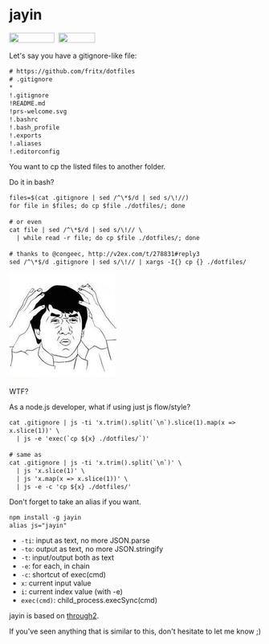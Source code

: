 # jayin

<img width="90" height="20" src="https://fritx.github.io/51voa-cli/img/prs-welcome.svg">&nbsp;&nbsp;<a href="https://circleci.com/gh/fritx/jayin/tree/dev"><img width="73" height="20" src="https://circleci.com/gh/fritx/jayin/tree/dev.svg?style=svg"></a>

Let's say you have a gitignore-like file:

```plain
# https://github.com/fritx/dotfiles
# .gitignore
*
!.gitignore
!README.md
!prs-welcome.svg
!.bashrc
!.bash_profile
!.exports
!.aliases
!.editorconfig
```

You want to cp the listed files to another folder.

Do it in bash?

```shell
files=$(cat .gitignore | sed /^\*$/d | sed s/\!//)
for file in $files; do cp $file ./dotfiles/; done

# or even
cat file | sed /^\*$/d | sed s/\!// \
  | while read -r file; do cp $file ./dotfiles/; done

# thanks to @congeec, http://v2ex.com/t/278831#reply3
sed /^\*$/d .gitignore | sed s/\!// | xargs -I{} cp {} ./dotfiles/
```

<a href="https://github.com/fritx/jayin"><img width="213" height="211" src="wtf.jpg"></a>

WTF?

As a node.js developer, what if using just js flow/style?

```shell
cat .gitignore | js -ti 'x.trim().split(`\n`).slice(1).map(x => x.slice(1))' \
  | js -e 'exec(`cp ${x} ./dotfiles/`)'

# same as
cat .gitignore | js -ti 'x.trim().split(`\n`)' \
  | js 'x.slice(1)' \
  | js 'x.map(x => x.slice(1))' \
  | js -e -c 'cp ${x} ./dotfiles/'
```

Don't forget to take an alias if you want.

```shell
npm install -g jayin
alias js="jayin"
```

- `-ti`: input as text, no more JSON.parse
- `-to`: output as text, no more JSON.stringify
- `-t`: input/output both as text
- `-e`: for each, in chain
- `-c`: shortcut of exec(cmd)
- `x`: current input value
- `i`: current index value (with -e)
- `exec(cmd)`: child_process.execSync(cmd)

jayin is based on [through2](https://github.com/rvagg/through2).

If you've seen anything that is similar to this, don't hesitate to let me know ;)
